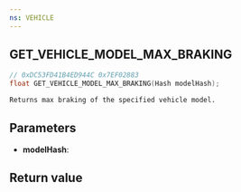 ```yaml
---
ns: VEHICLE
---
```

## GET_VEHICLE_MODEL_MAX_BRAKING

```c
// 0xDC53FD41B4ED944C 0x7EF02883
float GET_VEHICLE_MODEL_MAX_BRAKING(Hash modelHash);
```

```
Returns max braking of the specified vehicle model.
```

## Parameters
* **modelHash**: 

## Return value
